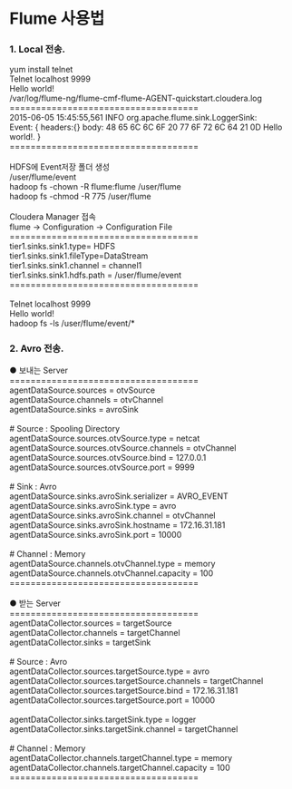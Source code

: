 # Flume 사용법

### 1. Local 전송.
yum install telnet</br>
Telnet localhost 9999</br>
Hello world!</br>
/var/log/flume-ng/﻿flume-cmf-flume-AGENT-quickstart.cloudera.log</br>
====================================</br>
﻿2015-06-05 15:45:55,561 INFO org.apache.flume.sink.LoggerSink: </br>
Event: { headers:{} body: 48 65 6C 6C 6F 20 77 6F 72 6C 64 21 0D Hello world!. }</br>
====================================</br>
</br>
HDFS에 Event저장 폴더 생성</br>
/user/flume/event</br>
hadoop fs -chown -R flume:flume /user/flume</br>
hadoop fs -chmod -R 775 /user/flume</br>
</br>
Cloudera Manager 접속</br>
flume ->  Configuration -> Configuration File</br>
====================================</br>
tier1.sinks.sink1.type= HDFS</br>
tier1.sinks.sink1.fileType=DataStream</br>
tier1.sinks.sink1.channel      = channel1</br>
tier1.sinks.sink1.hdfs.path = /user/flume/event</br>
====================================</br>
</br>
Telnet localhost 9999</br>
Hello world!</br>
hadoop fs -ls /user/flume/event/*</br>

### 2. Avro 전송.
● 보내는 Server</br>
====================================</br>
agentDataSource.sources = otvSource</br>
agentDataSource.channels = otvChannel</br>
agentDataSource.sinks = avroSink</br>
</br> 
\# Source : Spooling Directory</br>
agentDataSource.sources.otvSource.type = netcat</br>
agentDataSource.sources.otvSource.channels = otvChannel</br>
agentDataSource.sources.otvSource.bind     = 127.0.0.1</br>
agentDataSource.sources.otvSource.port     = 9999</br>
</br> 
\# Sink : Avro</br>
agentDataSource.sinks.avroSink.serializer = AVRO_EVENT</br>
agentDataSource.sinks.avroSink.type = avro</br>
agentDataSource.sinks.avroSink.channel = otvChannel</br>
agentDataSource.sinks.avroSink.hostname = 172.16.31.181</br>
agentDataSource.sinks.avroSink.port = 10000</br>
</br> 
\# Channel : Memory</br>
agentDataSource.channels.otvChannel.type = memory</br>
agentDataSource.channels.otvChannel.capacity = 100</br>
====================================</br>
</br>
● 받는 Server</br>
====================================</br>
agentDataCollector.sources = targetSource</br>
agentDataCollector.channels = targetChannel</br>
agentDataCollector.sinks = targetSink</br>
</br>
\# Source : Avro</br>
agentDataCollector.sources.targetSource.type = avro</br>
agentDataCollector.sources.targetSource.channels = targetChannel</br>
agentDataCollector.sources.targetSource.bind = 172.16.31.181</br>
agentDataCollector.sources.targetSource.port = 10000</br>
</br>
agentDataCollector.sinks.targetSink.type         = logger</br>
agentDataCollector.sinks.targetSink.channel      = targetChannel</br>
</br>
\# Channel : Memory</br>
agentDataCollector.channels.targetChannel.type = memory</br>
agentDataCollector.channels.targetChannel.capacity = 100</br>
====================================</br>

